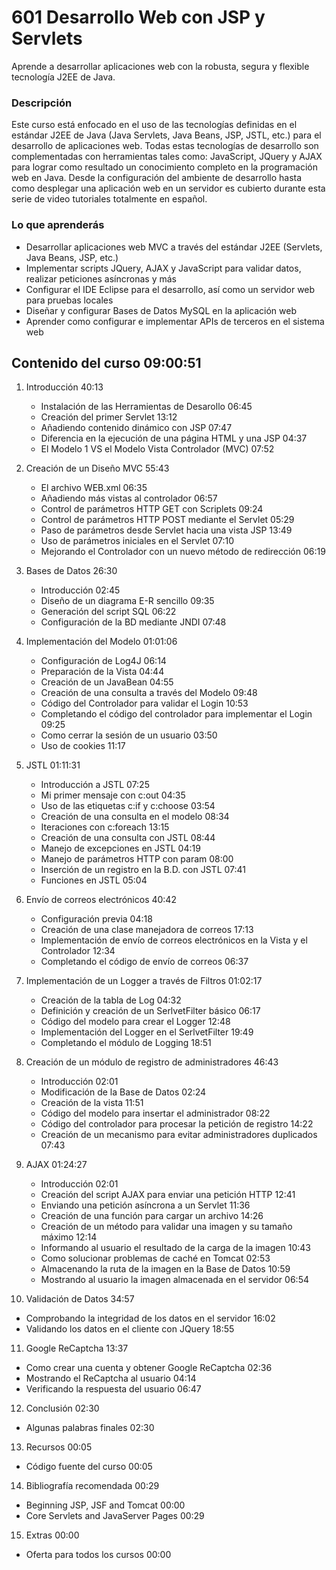 # 601 Desarrollo Web con JSP y Servlets

Aprende a desarrollar aplicaciones web con la robusta, segura y flexible tecnología J2EE de Java.

### Descripción

Este curso está enfocado en el uso de las tecnologías definidas en el estándar J2EE de Java (Java Servlets, Java Beans, JSP, JSTL, etc.) para el desarrollo de aplicaciones web. Todas estas tecnologías de desarrollo son complementadas con herramientas tales como: JavaScript, JQuery y AJAX para lograr como resultado un conocimiento completo en la programación web en Java. Desde la configuración del ambiente de desarrollo hasta como desplegar una aplicación web en un servidor es cubierto durante esta serie de video tutoriales totalmente en español.

### Lo que aprenderás

* Desarrollar aplicaciones web MVC a través del estándar J2EE (Servlets, Java Beans, JSP, etc.)
* Implementar scripts JQuery, AJAX y JavaScript para validar datos, realizar peticiones asíncronas y más
* Configurar el IDE Eclipse para el desarrollo, así como un servidor web para pruebas locales
* Diseñar y configurar Bases de Datos MySQL en la aplicación web
* Aprender como configurar e implementar APIs de terceros en el sistema web

## Contenido del curso 09:00:51

1. Introducción 40:13

   * Instalación de las Herramientas de Desarollo 06:45
   * Creación del primer Servlet 13:12
   * Añadiendo contenido dinámico con JSP 07:47
   * Diferencia en la ejecución de una página HTML y una JSP 04:37
   * El Modelo 1 VS el Modelo Vista Controlador (MVC) 07:52

2. Creación de un Diseño MVC 55:43

   * El archivo WEB.xml 06:35
   * Añadiendo más vistas al controlador 06:57
   * Control de parámetros HTTP GET con Scriplets 09:24
   * Control de parámetros HTTP POST mediante el Servlet 05:29
   * Paso de parámetros desde Servlet hacia una vista JSP 13:49
   * Uso de parámetros iniciales en el Servlet 07:10
   * Mejorando el Controlador con un nuevo método de redirección 06:19

3. Bases de Datos 26:30

   * Introducción 02:45
   * Diseño de un diagrama E-R sencillo 09:35
   * Generación del script SQL 06:22
   * Configuración de la BD mediante JNDI 07:48

4. Implementación del Modelo 01:01:06

   * Configuración de Log4J 06:14
   * Preparación de la Vista 04:44
   * Creación de un JavaBean 04:55
   * Creación de una consulta a través del Modelo 09:48
   * Código del Controlador para validar el Login 10:53
   * Completando el código del controlador para implementar el Login 09:25
   * Como cerrar la sesión de un usuario 03:50
   * Uso de cookies 11:17

5. JSTL 01:11:31

   * Introducción a JSTL 07:25
   * Mi primer mensaje con c:out 04:35
   * Uso de las etiquetas c:if y c:choose 03:54
   * Creación de una consulta en el modelo 08:34
   * Iteraciones con c:foreach 13:15
   * Creación de una consulta con JSTL 08:44
   * Manejo de excepciones en JSTL 04:19
   * Manejo de parámetros HTTP con param 08:00
   * Inserción de un registro en la B.D. con JSTL 07:41
   * Funciones en JSTL 05:04

6. Envío de correos electrónicos 40:42

   * Configuración previa 04:18
   * Creación de una clase manejadora de correos 17:13
   * Implementación de envío de correos electrónicos en la Vista y el Controlador 12:34
   * Completando el código de envío de correos 06:37

7. Implementación de un Logger a través de Filtros 01:02:17

   * Creación de la tabla de Log 04:32
   * Definición y creación de un SerlvetFilter básico 06:17
   * Código del modelo para crear el Logger 12:48
   * Implementación del Logger en el SerlvetFilter 19:49
   * Completando el módulo de Logging 18:51

8. Creación de un módulo de registro de administradores 46:43

   * Introducción 02:01
   * Modificación de la Base de Datos 02:24
   * Creación de la vista 11:51
   * Código del modelo para insertar el administrador 08:22
   * Código del controlador para procesar la petición de registro 14:22
   * Creación de un mecanismo para evitar administradores duplicados 07:43

9. AJAX 01:24:27

   * Introducción 02:01
   * Creación del script AJAX para enviar una petición HTTP 12:41
   * Enviando una petición asíncrona a un Servlet 11:36
   * Creación de una función para cargar un archivo 14:26
   * Creación de un método para validar una imagen y su tamaño máximo 12:14
   * Informando al usuario el resultado de la carga de la imagen 10:43
   * Como solucionar problemas de caché en Tomcat 02:53
   * Almacenando la ruta de la imagen en la Base de Datos 10:59
   * Mostrando al usuario la imagen almacenada en el servidor 06:54

10. Validación de Datos 34:57

   * Comprobando la integridad de los datos en el servidor 16:02
   * Validando los datos en el cliente con JQuery 18:55

11. Google ReCaptcha 13:37

   * Como crear una cuenta y obtener Google ReCaptcha 02:36
   * Mostrando el ReCaptcha al usuario 04:14
   * Verificando la respuesta del usuario 06:47

12. Conclusión 02:30

   * Algunas palabras finales 02:30

13. Recursos 00:05

   * Código fuente del curso 00:05

14. Bibliografía recomendada 00:29

   * Beginning JSP, JSF and Tomcat 00:00
   * Core Servlets and JavaServer Pages 00:29

15. Extras 00:00

   * Oferta para todos los cursos 00:00
